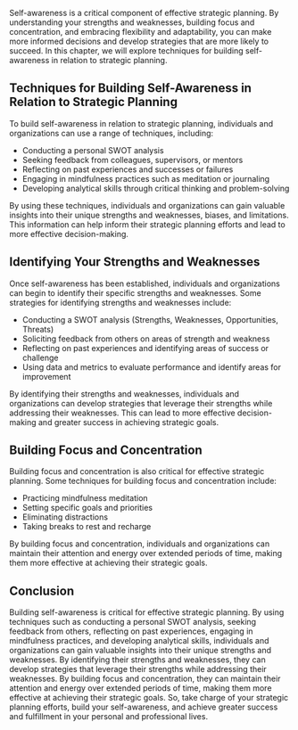 
Self-awareness is a critical component of effective strategic planning. By understanding your strengths and weaknesses, building focus and concentration, and embracing flexibility and adaptability, you can make more informed decisions and develop strategies that are more likely to succeed. In this chapter, we will explore techniques for building self-awareness in relation to strategic planning.

Techniques for Building Self-Awareness in Relation to Strategic Planning
------------------------------------------------------------------------

To build self-awareness in relation to strategic planning, individuals and organizations can use a range of techniques, including:

* Conducting a personal SWOT analysis
* Seeking feedback from colleagues, supervisors, or mentors
* Reflecting on past experiences and successes or failures
* Engaging in mindfulness practices such as meditation or journaling
* Developing analytical skills through critical thinking and problem-solving

By using these techniques, individuals and organizations can gain valuable insights into their unique strengths and weaknesses, biases, and limitations. This information can help inform their strategic planning efforts and lead to more effective decision-making.

Identifying Your Strengths and Weaknesses
-----------------------------------------

Once self-awareness has been established, individuals and organizations can begin to identify their specific strengths and weaknesses. Some strategies for identifying strengths and weaknesses include:

* Conducting a SWOT analysis (Strengths, Weaknesses, Opportunities, Threats)
* Soliciting feedback from others on areas of strength and weakness
* Reflecting on past experiences and identifying areas of success or challenge
* Using data and metrics to evaluate performance and identify areas for improvement

By identifying their strengths and weaknesses, individuals and organizations can develop strategies that leverage their strengths while addressing their weaknesses. This can lead to more effective decision-making and greater success in achieving strategic goals.

Building Focus and Concentration
--------------------------------

Building focus and concentration is also critical for effective strategic planning. Some techniques for building focus and concentration include:

* Practicing mindfulness meditation
* Setting specific goals and priorities
* Eliminating distractions
* Taking breaks to rest and recharge

By building focus and concentration, individuals and organizations can maintain their attention and energy over extended periods of time, making them more effective at achieving their strategic goals.

Conclusion
----------

Building self-awareness is critical for effective strategic planning. By using techniques such as conducting a personal SWOT analysis, seeking feedback from others, reflecting on past experiences, engaging in mindfulness practices, and developing analytical skills, individuals and organizations can gain valuable insights into their unique strengths and weaknesses. By identifying their strengths and weaknesses, they can develop strategies that leverage their strengths while addressing their weaknesses. By building focus and concentration, they can maintain their attention and energy over extended periods of time, making them more effective at achieving their strategic goals. So, take charge of your strategic planning efforts, build your self-awareness, and achieve greater success and fulfillment in your personal and professional lives.

